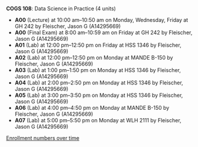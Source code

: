 **COGS 108**: Data Science in Practice (4 units)

- **A00** (Lecture) at 10:00 am–10:50 am on Monday, Wednesday, Friday at GH 242 by Fleischer, Jason G (A14295669)
- **A00** (Final Exam) at 8:00 am–10:59 am on Friday at GH 242 by Fleischer, Jason G (A14295669)
- **A01** (Lab) at 12:00 pm–12:50 pm on Friday at HSS 1346 by Fleischer, Jason G (A14295669)
- **A02** (Lab) at 12:00 pm–12:50 pm on Monday at MANDE B-150 by Fleischer, Jason G (A14295669)
- **A03** (Lab) at 1:00 pm–1:50 pm on Monday at HSS 1346 by Fleischer, Jason G (A14295669)
- **A04** (Lab) at 2:00 pm–2:50 pm on Monday at HSS 1346 by Fleischer, Jason G (A14295669)
- **A05** (Lab) at 3:00 pm–3:50 pm on Monday at HSS 1346 by Fleischer, Jason G (A14295669)
- **A06** (Lab) at 4:00 pm–4:50 pm on Monday at MANDE B-150 by Fleischer, Jason G (A14295669)
- **A07** (Lab) at 5:00 pm–5:50 pm on Monday at WLH 2111 by Fleischer, Jason G (A14295669)

[Enrollment numbers over time](./COGS108.tsv)
